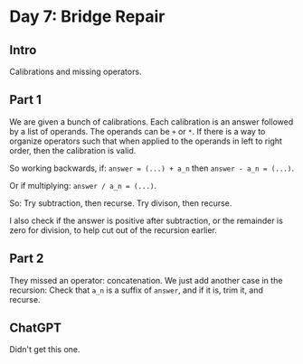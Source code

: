 # Day 7: Bridge Repair

## Intro

Calibrations and missing operators.

## Part 1

We are given a bunch of calibrations.
Each calibration is an answer followed by a list of operands. The operands can be `+` or `*`.
If there is a way to organize operators such that when applied to the operands in left to right order, then the calibration is valid.

So working backwards, if:
`answer = (...) + a_n`
then
`answer - a_n = (...)`.

Or if multiplying:
`answer / a_n = (...)`.

So:
Try subtraction, then recurse.
Try divison, then recurse.

I also check if the answer is positive after subtraction, or the remainder is zero for division, to help cut out of the recursion earlier.

## Part 2

They missed an operator: concatenation.
We just add another case in the recursion:
Check that `a_n` is a suffix of `answer`, and if it is, trim it, and recurse.

## ChatGPT

Didn't get this one.